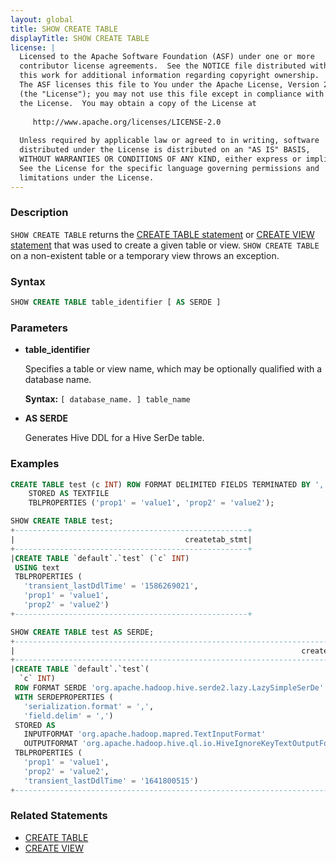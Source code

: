 ```yaml
---
layout: global
title: SHOW CREATE TABLE
displayTitle: SHOW CREATE TABLE
license: |
  Licensed to the Apache Software Foundation (ASF) under one or more
  contributor license agreements.  See the NOTICE file distributed with
  this work for additional information regarding copyright ownership.
  The ASF licenses this file to You under the Apache License, Version 2.0
  (the "License"); you may not use this file except in compliance with
  the License.  You may obtain a copy of the License at
 
     http://www.apache.org/licenses/LICENSE-2.0
 
  Unless required by applicable law or agreed to in writing, software
  distributed under the License is distributed on an "AS IS" BASIS,
  WITHOUT WARRANTIES OR CONDITIONS OF ANY KIND, either express or implied.
  See the License for the specific language governing permissions and
  limitations under the License.
---
```


### Description

`SHOW CREATE TABLE` returns the [CREATE TABLE statement](sql-ref-syntax-ddl-create-table.html) or [CREATE VIEW statement](sql-ref-syntax-ddl-create-view.html) that was used to create a given table or view. `SHOW CREATE TABLE` on a non-existent table or a temporary view throws an exception.

### Syntax

```sql
SHOW CREATE TABLE table_identifier [ AS SERDE ]
```

### Parameters

* **table_identifier**

    Specifies a table or view name, which may be optionally qualified with a database name.

    **Syntax:** `[ database_name. ] table_name`

* **AS SERDE**

    Generates Hive DDL for a Hive SerDe table.

### Examples

```sql
CREATE TABLE test (c INT) ROW FORMAT DELIMITED FIELDS TERMINATED BY ','
    STORED AS TEXTFILE
    TBLPROPERTIES ('prop1' = 'value1', 'prop2' = 'value2');

SHOW CREATE TABLE test;
+----------------------------------------------------+
|                                      createtab_stmt|
+----------------------------------------------------+
|CREATE TABLE `default`.`test` (`c` INT)
 USING text
 TBLPROPERTIES (
   'transient_lastDdlTime' = '1586269021',
   'prop1' = 'value1',
   'prop2' = 'value2')
+----------------------------------------------------+

SHOW CREATE TABLE test AS SERDE;
+------------------------------------------------------------------------------+
|                                                                createtab_stmt|
+------------------------------------------------------------------------------+
|CREATE TABLE `default`.`test`(
  `c` INT)
 ROW FORMAT SERDE 'org.apache.hadoop.hive.serde2.lazy.LazySimpleSerDe'
 WITH SERDEPROPERTIES (
   'serialization.format' = ',',
   'field.delim' = ',')
 STORED AS
   INPUTFORMAT 'org.apache.hadoop.mapred.TextInputFormat'
   OUTPUTFORMAT 'org.apache.hadoop.hive.ql.io.HiveIgnoreKeyTextOutputFormat'
 TBLPROPERTIES (
   'prop1' = 'value1',
   'prop2' = 'value2',
   'transient_lastDdlTime' = '1641800515')
+------------------------------------------------------------------------------+
```

### Related Statements

* [CREATE TABLE](sql-ref-syntax-ddl-create-table.html)
* [CREATE VIEW](sql-ref-syntax-ddl-create-view.html)
